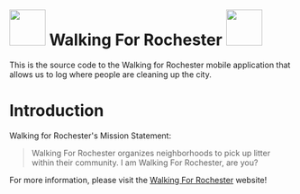 # <img src = https://walkingforrochester.org/wp-content/uploads/2020/08/Favicon_512x512.png width = 64/> Walking For Rochester  <img src = https://walkingforrochester.org/wp-content/uploads/2020/08/Favicon_512x512.png width = 64/>

This is the source code to the Walking for Rochester mobile application that allows us to log where people are cleaning up the city.

# Introduction
Walking for Rochester's Mission Statement: 
>Walking For Rochester organizes neighborhoods to pick up litter within their community. I am Walking For Rochester, are you?

For more information, please visit the [Walking For Rochester](https://walkingforrochester.org) website!
